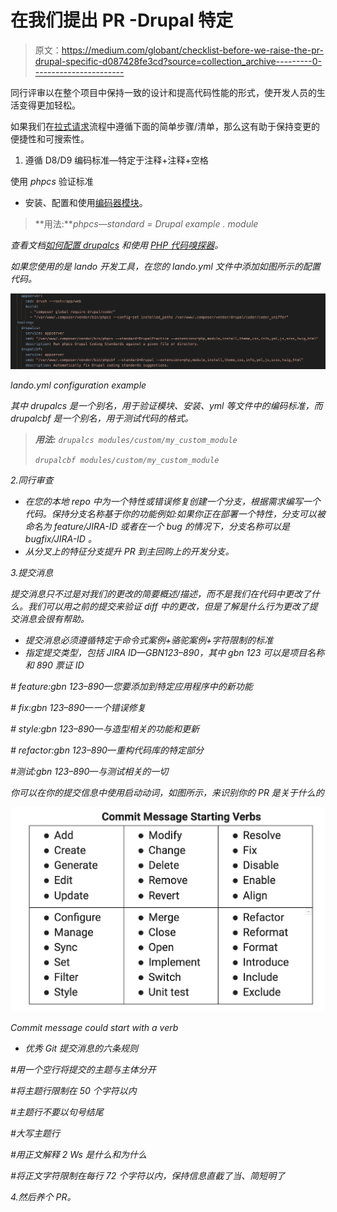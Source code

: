 # 在我们提出 PR -Drupal 特定

> 原文：<https://medium.com/globant/checklist-before-we-raise-the-pr-drupal-specific-d087428fe3cd?source=collection_archive---------0----------------------->

同行评审以在整个项目中保持一致的设计和提高代码性能的形式，使开发人员的生活变得更加轻松。

如果我们在[拉式请求](https://www.atlassian.com/git/tutorials/making-a-pull-request)流程中遵循下面的简单步骤/清单，那么这有助于保持变更的便捷性和可搜索性。

1.  遵循 D8/D9 编码标准—特定于注释+注释+空格

使用 *phpcs* 验证标准

*   安装、配置和使用[编码器模块](https://www.drupal.org/project/coder)。

> **用法:***phpcs—standard = Drupal example . module*

*查看文档[如何配置 drupalcs](https://www.drupal.org/node/1419988) 和使用 [PHP 代码嗅探器](https://www.drupal.org/docs/contributed-modules/code-review-module/php-codesniffer-command-line-usage)。*

*如果您使用的是 *lando* 开发工具，在您的 *lando.yml* 文件中添加如图所示的配置代码。*

*![](img/4be37a2cb0a8cb7dfaf143c7d1d10d83.png)*

*lando.yml configuration example*

*其中 *drupalcs* 是一个别名，用于验证模块、安装、yml 等文件中的编码标准，而 *drupalcbf* 是一个别名，用于测试代码的格式。*

> ***用法:** `drupalcs modules/custom/my_custom_module`*
> 
> *`drupalcbf modules/custom/my_custom_module`*

*2.同行审查*

*   *在您的本地 repo 中为一个特性或错误修复创建一个分支，根据需求编写一个代码。保持分支名称基于你的功能例如:如果你正在部署一个特性，分支可以被命名为 *feature/JIRA-ID* 或者在一个 bug 的情况下，分支名称可以是 *bugfix/JIRA-ID* 。*
*   *从分叉上的特征分支提升 PR 到主回购上的开发分支。*

*3.提交消息*

*提交消息只不过是对我们的更改的简要概述/描述，而不是我们在代码中更改了什么。我们可以用之前的提交来验证 diff 中的更改，但是了解是什么行为更改了提交消息会很有帮助。*

*   *提交消息必须遵循特定于命令式案例+骆驼案例+字符限制的标准*
*   *指定提交类型，包括 JIRA ID—GBN123–890，其中 gbn 123 可以是项目名称和 890 票证 ID*

*# feature:gbn 123–890—您要添加到特定应用程序中的新功能*

*# fix:gbn 123–890—一个错误修复*

*# style:gbn 123–890—与造型相关的功能和更新*

*# refactor:gbn 123–890—重构代码库的特定部分*

*#测试:gbn 123–890—与测试相关的一切*

*你可以在你的提交信息中使用启动动词，如图所示，来识别你的 PR 是关于什么的*

*![](img/5c826b1c25050dd49027aa83819b05ff.png)*

*Commit message could start with a verb*

*   *优秀 Git 提交消息的六条规则*

*#用一个空行将提交的主题与主体分开*

*#将主题行限制在 50 个字符以内*

*#主题行不要以句号结尾*

*#大写主题行*

*#用正文解释 2 Ws 是什么和为什么*

*#将正文字符限制在每行 72 个字符以内，保持信息直截了当、简短明了*

*4.然后养个 PR。*